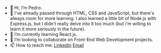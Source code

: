 - 👋 Hi, I’m Pedro.
- 🧠 I've already passed through HTML, CSS and JavaScript, but there's always room for more learning. I also learned a little bit of Node.js with Express.js, but I didn't really delve into it too much (but i'm willing to learn it more seriously in the future).
- 🌱 I’m currently learning React.js.
- 💞️ I’m looking to collaborate on Front-End Web Development projects.
- 📫 How to reach me: <a href="https://www.linkedin.com/in/montteiropedro/" target="_blank" rel="noreferrer noopener">LinkedIn</a> <a href="mailto:c.montteiropedro@gmail.com">Email</a>

<!---
montteiropedro/montteiropedro is a ✨ special ✨ repository because its `README.md` (this file) appears on your GitHub profile.
You can click the Preview link to take a look at your changes.
--->
